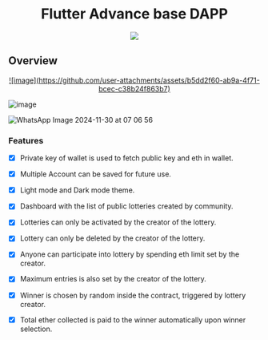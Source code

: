 <h1 align="center">Flutter Advance base DAPP</h1>

<p align="center">
  <a href="https://github.com/Mufaddal5253110/lottery-dapp/stargazers">
    <img src="https://img.shields.io/github/stars/Mufaddal5253110/lottery-dapp.svg?style=for-the-badge">
  </a>
</p>

## Overview

<p align="center">
  <a href="https://youtu.be/glz8rfMI4cw">
![image](https://github.com/user-attachments/assets/b5dd2f60-ab9a-4f71-bcec-c38b24f863b7)


  </a>
</p>


![image](https://github.com/user-attachments/assets/460be616-79b3-4d29-9181-e152b386c298)



![WhatsApp Image 2024-11-30 at 07 06 56](https://github.com/user-attachments/assets/eb0bae6e-7d97-43dc-b8cb-7c6c11633b31)





### Features
- [x] Private key of wallet is used to fetch public key and eth in wallet.
- [x] Multiple Account can be saved for future use.
- [x] Light mode and Dark mode theme.
- [x] Dashboard with the list of public lotteries created by community.
- [x] Lotteries can only be activated by the creator of the lottery.
- [x] Lottery can only be deleted by the creator of the lottery.
- [x] Anyone can participate into lottery by spending eth limit set by the creator.
- [x] Maximum entries is also set by the creator of the lottery.
- [x] Winner is chosen by random inside the contract, triggered by lottery creator.
- [x] Total ether collected is paid to the winner automatically upon winner selection.


